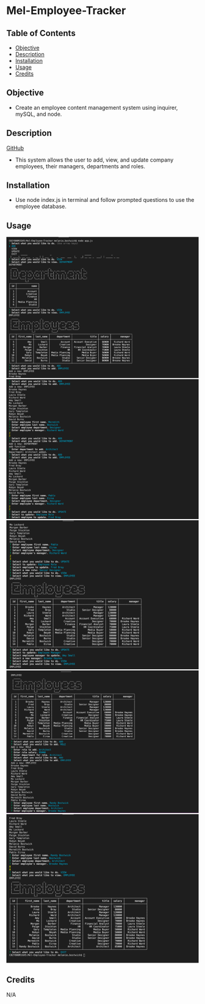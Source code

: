 # Mel-Employee-Tracker

## Table of Contents

* [Objective](#Objective)
* [Description](#Description)
* [Installation](#Installation)
* [Usage](#usage)
* [Credits](#credits)

 ## Objective
 
 - Create an employee content management system using inquirer, mySQL, and node.
 
 ## Description
 
 [GitHub](https://github.com/mbostwick1/Mel-Employee-Tracker)
  
 - This system allows the user to add, view, and update company employees, their managers, departments and roles.
 
  ## Installation

- Use node index.js in terminal and follow prompted questions to use the employee database.

 ## Usage

![Demo1](assets/1.jpg)
![Demo2](assets/2.jpg)
![Demo3](assets/3.jpg)
![Demo4](assets/4.jpg)
![Demo5](assets/5.jpg)

## Credits
N/A


